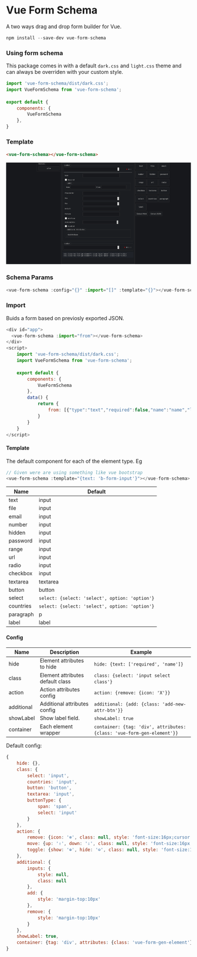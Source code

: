 # Vue Form Schema
A two ways drag and drop form builder for Vue.
```js
npm install --save-dev vue-form-schema
```
### Using form schema
This package comes in with a default `dark.css` and `light.css` theme and can always be overriden with your custom style.
```js
import 'vue-form-schema/dist/dark.css';
import VueFormSchema from 'vue-form-schema';

export default {
    components: {
        VueFormSchema
    },
}
```
### Template
```html
<vue-form-schema></vue-form-schema>
```
![Screen Shot](https://github.com/Ghostff/vue-form-builder/blob/master/ss.png)

### Schema Params
```js
<vue-form-schema :config="{}" :import="[]" :template="{}"></vue-form-schema>
```
### Import
Buids a form based on previosly exported JSON.
```js
<div id="app">
  <vue-form-schema :import="from"></vue-form-schema>
</div>
<script>
    import 'vue-form-schema/dist/dark.css';
    import VueFormSchema from 'vue-form-schema';

    export default {
        components: {
            VueFormSchema
        },
        data() {
            return {
                from: [{"type":"text","required":false,"name":"name","label":{"text":"Full Name","class":"input"},"placeholder":"Enter your full name","value":null,"pattern":null,"autofocus":null,"autocomplete":null,"min":"2","max":"6","useName":true,"options":null,"multiple":false,"additionalAttr":[],"cols":null,"rows":null,"maxlength":null,"readonly":null,"disabled":null,"buttonType":"button","content":"Content","class":"input"}]
            }
        }
    }
</script>
```

#### Template
The default component for each of the element type. Eg
```js
// Given were are using something like vue bootstrap
<vue-form-schema :template="{text: 'b-form-input'}"></vue-form-schema>
```
| Name | Default |
| ------ | ------ |
| text | input |
| file | input |
| email | input |
| number | input|
| hidden | input |
| password | input |
| range | input |
| url | input |
| radio | input |
| checkbox | input |
| textarea | textarea |
| button | button |
| select | `select: {select: 'select', option: 'option'}` |
| countries | `select: {select: 'select', option: 'option'}` |
| paragraph | p |
| label | label |

#### Config
| Name | Description | Example |
| ------ | ------ | ------ |
| hide | Element attributes to hide |`hide: {text: ['required', 'name']}` |
| class | Element attributes default class | `class: {select: 'input select class'}` |
| action | Action attributes config | `action: {remove: {icon: 'X'}}` |
| additional | Additional attributes config| `additional: {add: {class: 'add-new-attr-btn'}}` |
| showLabel | Show label field. | `showLabel: true` |
| container | Each element wrapper | `container: {tag: 'div', attributes: {class: 'vue-form-gen-element'}}`

Default config:
```js
{
    hide: {},
    class: {
        select: 'input',
        countries: 'input',
        button: 'button',
        textarea: 'input',
        buttonType: {
            span: 'span',
            select: 'input'
        }
    },
    action: {
        remove: {icon: '⊗', class: null, style: 'font-size:16px;cursor:pointer;color:red'},
        move: {up: '⇧', down: '⇩', class: null, style: 'font-size:16px;cursor:pointer;'},
        toggle: {show: '⊕', hide: '⊖', class: null, style: 'font-size:16px;cursor:pointer;'}
    },
    additional: {
        inputs: {
            style: null,
            class: null
        },
        add: {
            style: 'margin-top:10px'
        },
        remove: {
            style: 'margin-top:10px'
        }
    },
    showLabel: true,
    container: {tag: 'div', attributes: {class: 'vue-form-gen-element'}}
}
```

